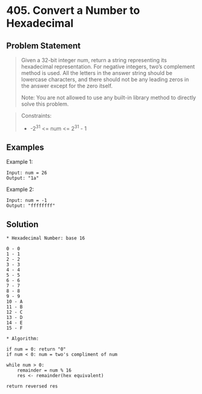 # 405. Convert a Number to Hexadecimal

## Problem Statement

> Given a 32-bit integer num, return a string representing its hexadecimal representation. For negative integers, two’s complement method is used. All the letters in the answer string should be lowercase characters, and there should not be any leading zeros in the answer except for the zero itself.
>
> Note: You are not allowed to use any built-in library method to directly solve this problem.

> Constraints:
>
> - -2<sup>31</sup> <= num <= 2<sup>31</sup> - 1

## Examples

Example 1:

```
Input: num = 26
Output: "1a"
```

Example 2:

```
Input: num = -1
Output: "ffffffff"
```

## Solution

```
* Hexadecimal Number: base 16

0 - 0
1 - 1
2 - 2
3 - 3
4 - 4
5 - 5
6 - 6
7 - 7
8 - 8
9 - 9
10 - A
11 - B
12 - C
13 - D
14 - E
15 - F
```

```
* Algorithm:

if num = 0: return "0"
if num < 0: num = two's compliment of num

while num > 0:
    remainder = num % 16
    res <- remainder(hex equivalent)

return reversed res
```
